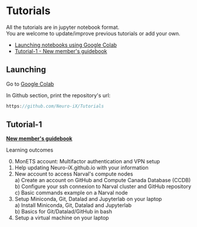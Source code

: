 # Tutorials

All the tutorials are in jupyter notebook format. \
You are welcome to update/improve previous tutorials or add your own.

- [Launching notebooks using Google Colab](#Launching)
- [Tutorial-1 - New member's guidebook](#Tutorial-1)
  
## Launching


Go to [Google Colab](https://colab.research.google.com)

In Github section, print the repository's url:
```javascript
https://github.com/Neuro-iX/Tutorials
```


## Tutorial-1

[**New member's guidebook**](https://colab.research.google.com/github/Neuro-iX/Tutorials/blob/main/Tutorial_1_NewMember.ipynb)

Learning outcomes

0. MonETS account: Multifactor authentication and VPN setup
1. Help updating Neuro-iX.github.io with your information
2. New account to access Narval's compute nodes \
  a) Create an account on GitHub and Compute Canada Database (CCDB) \
  b) Configure your ssh connexion to Narval cluster and GitHub repository \
  c) Basic commands example on a Narval node
3. Setup Miniconda, Git, Datalad and Jupyterlab on your laptop \
  a) Install Miniconda, Git, Datalad and Jupyterlab \
  b) Basics for Git/Datalad/GitHub in bash
4. Setup a virtual machine on your laptop



